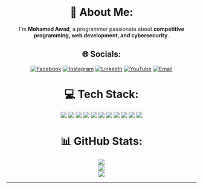 <div align="center">

# 💫 About Me:
I'm **Mohamed Awad**, a programmer passionate about **competitive programming, web development, and cybersecurity**.

## 🌐 Socials:
[![Facebook](https://img.shields.io/badge/Facebook-%231877F2.svg?logo=Facebook&logoColor=white)](https://facebook.com/momahmoud.awas) 
[![Instagram](https://img.shields.io/badge/Instagram-%23E4405F.svg?logo=Instagram&logoColor=white)](https://instagram.com/awad7_4) 
[![LinkedIn](https://img.shields.io/badge/LinkedIn-%230077B5.svg?logo=linkedin&logoColor=white)](https://linkedin.com/in/mohamedawad1236/) 
[![YouTube](https://img.shields.io/badge/YouTube-%23FF0000.svg?logo=YouTube&logoColor=white)](https://youtube.com/@mohamedawad636) 
[![Email](https://img.shields.io/badge/Email-D14836?logo=gmail&logoColor=white)](mailto:awad123612@gmail.com) 

# 💻 Tech Stack:
<img src="https://img.shields.io/badge/c++-%2300599C.svg?style=flat&logo=c%2B%2B&logoColor=white" /> 
<img src="https://img.shields.io/badge/c-%2300599C.svg?style=flat&logo=c&logoColor=white" /> 
<img src="https://img.shields.io/badge/python-3670A0?style=flat&logo=python&logoColor=ffdd54" /> 
<img src="https://img.shields.io/badge/html5-%23E34F26.svg?style=flat&logo=html5&logoColor=white" /> 
<img src="https://img.shields.io/badge/javascript-%23323330.svg?style=flat&logo=javascript&logoColor=%23F7DF1E" /> 
<img src="https://img.shields.io/badge/node.js-6DA55F?style=flat&logo=node.js&logoColor=white" /> 
<img src="https://img.shields.io/badge/mongodb-%234ea94b.svg?style=flat&logo=mongodb&logoColor=white" /> 
<img src="https://img.shields.io/badge/mysql-4479A1.svg?style=flat&logo=mysql&logoColor=white" /> 
<img src="https://img.shields.io/badge/arduino-00979D?style=flat&logo=arduino&logoColor=white" /> 
<img src="https://img.shields.io/badge/github-%23121011.svg?style=flat&logo=github&logoColor=white" /> 
<img src="https://img.shields.io/badge/git-%23F05033.svg?style=flat&logo=git&logoColor=white" /> 

# 📊 GitHub Stats:
<img src="https://github-readme-stats.vercel.app/api?username=Mohamed-Awad12&theme=calm_pink&hide_border=false&include_all_commits=false&count_private=false" />
<br/>
<img src="https://nirzak-streak-stats.vercel.app/?user=Mohamed-Awad12&theme=calm_pink&hide_border=false" />
<br/>
<img src="https://github-readme-stats.vercel.app/api/top-langs/?username=Mohamed-Awad12&theme=calm_pink&hide_border=false&include_all_commits=false&count_private=false&layout=compact" />

---

</div>
